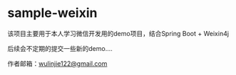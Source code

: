 # sample-weixin
该项目主要用于本人学习微信开发用的demo项目，结合Spring Boot + Weixin4j

后续会不定期的提交一些新的demo....

作者邮箱：wulinjie122@gmail.com
